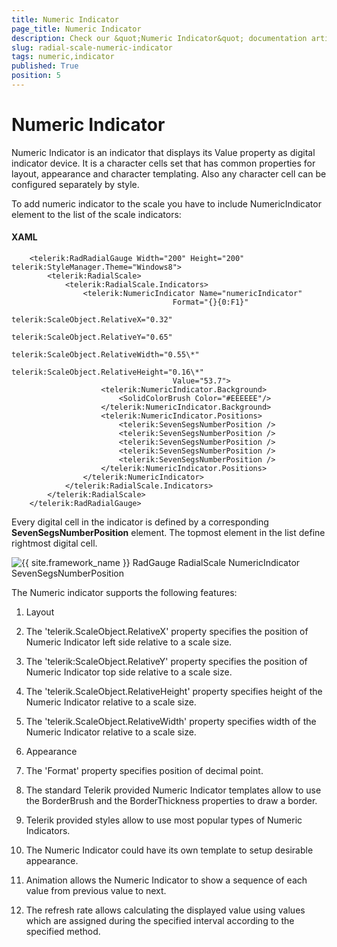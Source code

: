 ```yaml
---
title: Numeric Indicator
page_title: Numeric Indicator
description: Check our &quot;Numeric Indicator&quot; documentation article for the RadGauge {{ site.framework_name }} control.
slug: radial-scale-numeric-indicator
tags: numeric,indicator
published: True
position: 5
---
```


# Numeric Indicator

Numeric Indicator is an indicator that displays its Value property as digital indicator device. It is a character cells set that has common properties for layout, appearance and character templating. Also any character cell can be configured separately by style.

To add numeric indicator to the scale you have to include NumericIndicator element to the list of the scale indicators:

#### __XAML__
```XAML
	<telerik:RadRadialGauge Width="200" Height="200" telerik:StyleManager.Theme="Windows8">
	    <telerik:RadialScale>
	        <telerik:RadialScale.Indicators>
	            <telerik:NumericIndicator Name="numericIndicator"
	                                Format="{}{0:F1}"
	                                telerik:ScaleObject.RelativeX="0.32"
	                                telerik:ScaleObject.RelativeY="0.65"
	                                telerik:ScaleObject.RelativeWidth="0.55\*"
	                                telerik:ScaleObject.RelativeHeight="0.16\*"
	                                Value="53.7">
	                <telerik:NumericIndicator.Background>
	                    <SolidColorBrush Color="#EEEEEE"/>
	                </telerik:NumericIndicator.Background>
	                <telerik:NumericIndicator.Positions>
	                    <telerik:SevenSegsNumberPosition />
	                    <telerik:SevenSegsNumberPosition />
	                    <telerik:SevenSegsNumberPosition />
	                    <telerik:SevenSegsNumberPosition />
	                    <telerik:SevenSegsNumberPosition />
	                </telerik:NumericIndicator.Positions>
	            </telerik:NumericIndicator>
	        </telerik:RadialScale.Indicators>
	    </telerik:RadialScale>
	</telerik:RadRadialGauge>
```

Every digital cell in the indicator is defined by a corresponding __SevenSegsNumberPosition__ element. The topmost element in the list define rightmost digital cell.

![{{ site.framework_name }} RadGauge RadialScale NumericIndicator SevenSegsNumberPosition](images/RadialScaleNumericIndicator.png)

The Numeric indicator supports the following features:

1. Layout 

2. The 'telerik.ScaleObject.RelativeX' property specifies the position of Numeric Indicator left side relative to a scale size.

3. The 'telerik:ScaleObject.RelativeY' property specifies the position of Numeric Indicator top side relative to a scale size.

4. The 'telerik.ScaleObject.RelativeHeight' property specifies height of the Numeric Indicator relative to a scale size.

5. The 'telerik.ScaleObject.RelativeWidth' property specifies width of the Numeric Indicator relative to a scale size.

6. Appearance 

7. The 'Format' property specifies position of decimal point.

8. The standard Telerik provided Numeric Indicator templates allow to use the BorderBrush and the BorderThickness properties to draw a border.

9. Telerik provided styles allow to use most popular types of Numeric Indicators.

10. The Numeric Indicator could have its own template to setup desirable appearance.

11. Animation allows the Numeric Indicator to show a sequence of each value from previous value to next.

12. The refresh rate allows calculating the displayed value using values which are assigned during the specified interval according to the specified method.

